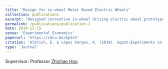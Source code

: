 ```yaml
---
title: "Design for in-wheel Motor Based Electric Wheels"
collection: publications
excerpt: "Designed innovative in-wheel driving electric wheel prototype for electric vehicles"
permalink: /publications/publication-1
date: 2019-12-15
venue: 'Experimental Economics'
paperurl: 'https://rdcu.be/bp5z5'
citation: 'Aldrich, E. & López Vargas, K. (2019). &quot;Experiments in High-Frequency Trading: Testing the Frequent Batch Auction.&quot; <i>Experimental Economics</i>, 23(2), 322-352.'
type: 'Journal'
---
```


Supervisor: Professor [Zhichao Hou](https://ieeexplore.ieee.org/author/37085377720)
